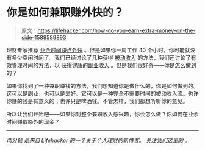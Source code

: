 # 你是如何兼职赚外快的？

> 原文：<https://lifehacker.com/how-do-you-earn-extra-money-on-the-side-1589589893>

理财专家推荐 [业余时间赚点外快](https://lifehacker.com/the-complete-guide-to-making-money-in-your-spare-time-1291903155) 。但是如果你一周工作 40 个小时，你可能就没有多少空闲时间了。我们已经讨论了几种获得 [被动收入](http://lifehacker.com/four-low-risk-ways-to-generate-passive-income-and-make-5801188) 的方法，我们还讨论了有效管理时间的方法，以 [获得健康的副业收入](http://lifehacker.com/earn-extra-money-on-the-side-even-when-you-have-no-fre-5890965) 。但是我们很好奇——你是怎么做到的？



如果你找到了一种兼职赚钱的方法，我们想知道你是做什么的，你是如何做到的。这可以是副业，也可以是爱好。它可以是一种完全不需要时间的被动收入流。也许你赚的钱是有意义的；也许只是啤酒钱。不管怎样，我们都想听听你的意见。

所以让我们开始吧——如果你对整个兼职收入感兴趣，你会怎么做？你如何在业余时间赚取额外的现金？

* * *

[*两分钱*](http://twocents.lifehacker.com/) *是来自 Lifehacker 的一个关于个人理财的新博客。* [*关注我们这里的*](https://twitter.com/TwoCentsLH) *。*
